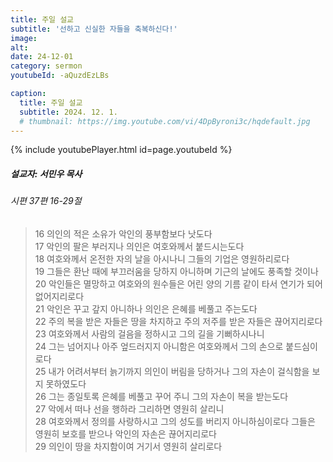 ```yaml
---
title: 주일 설교
subtitle: '선하고 신실한 자들을 축복하신다!'
image: 
alt:
date: 24-12-01
category: sermon
youtubeId: -aQuzdEzLBs

caption:
  title: 주일 설교
  subtitle: 2024. 12. 1.
  # thumbnail: https://img.youtube.com/vi/4DpByroni3c/hqdefault.jpg
---
```

{% include youtubePlayer.html id=page.youtubeId %}

##### 설교자: 서민우 목사

###### 시편 37편 16-29절

> 16 의인의 적은 소유가 악인의 풍부함보다 낫도다  
> 17 악인의 팔은 부러지나 의인은 여호와께서 붙드시는도다  
> 18 여호와께서 온전한 자의 날을 아시나니 그들의 기업은 영원하리로다  
> 19 그들은 환난 때에 부끄러움을 당하지 아니하며 기근의 날에도 풍족할 것이나  
> 20 악인들은 멸망하고 여호와의 원수들은 어린 양의 기름 같이 타서 연기가 되어 없어지리로다  
> 21 악인은 꾸고 갚지 아니하나 의인은 은혜를 베풀고 주는도다  
> 22 주의 복을 받은 자들은 땅을 차지하고 주의 저주를 받은 자들은 끊어지리로다  
> 23 여호와께서 사람의 걸음을 정하시고 그의 길을 기뻐하시나니  
> 24 그는 넘어지나 아주 엎드러지지 아니함은 여호와께서 그의 손으로 붙드심이로다  
> 25 내가 어려서부터 늙기까지 의인이 버림을 당하거나 그의 자손이 걸식함을 보지 못하였도다  
> 26 그는 종일토록 은혜를 베풀고 꾸어 주니 그의 자손이 복을 받는도다  
> 27 악에서 떠나 선을 행하라 그리하면 영원히 살리니  
> 28 여호와께서 정의를 사랑하시고 그의 성도를 버리지 아니하심이로다 그들은 영원히 보호를 받으나 악인의 자손은 끊어지리로다  
> 29 의인이 땅을 차지함이여 거기서 영원히 살리로다  
